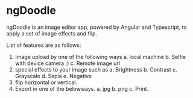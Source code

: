# ngDoodle

ngDoodle is an image editor app, powered by Angular and Typescript, to apply a set of image effects and flip.

List of features are as follows:

1. Image upload by one of the following ways
      a. local machine
      b. Selfie with device camera ;)
      c. Remote image url
2. special effects to your image such as
      a. Brightness
      b. Contrast
      c. Grayscale
      d. Sepia 
      e. Negative
3. flip horizontal or vertical.
4. Export in one of the belowways.
      a. jpg 
      b. png
      c. Print.


